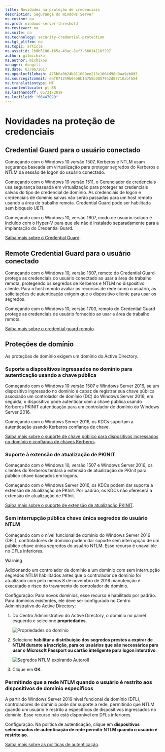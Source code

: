 ```yaml
---
title: Novidades na proteção de credenciais
description: Segurança do Windows Server
ms.custom: na
ms.prod: windows-server-threshold
ms.reviewer: na
ms.suite: na
ms.technology: security-credential-protection
ms.tgt_pltfrm: na
ms.topic: article
ms.assetid: 1b0b5180-f65a-43ac-8ef3-66014116f297
author: gitmichiko
ms.author: michikos
manager: dongill
ms.date: 03/06/2017
ms.openlocfilehash: 475b6a0b24b811008ee213c1604d98d9aa9eb092
ms.sourcegitcommit: eaf071249b6eb6b1a758b38579a2d87710abfb54
ms.translationtype: MT
ms.contentlocale: pt-BR
ms.lasthandoff: 05/31/2019
ms.locfileid: "66447029"
---
```

# <a name="whats-new-in-credential-protection"></a>Novidades na proteção de credenciais

## <a name="credential-guard-for-signed-in-user"></a>Credential Guard para o usuário conectado

Começando com o Windows 10 versão 1507, Kerberos e NTLM usam segurança baseada em virtualização para proteger segredos do Kerberos e NTLM da sessão de logon do usuário conectado. 

Começando com o Windows 10 versão 1511, o Gerenciador de credenciais usa segurança baseada em virtualização para proteger as credenciais salvas do tipo de credencial de domínio. As credenciais de logon e credenciais de domínio salvas não serão passadas para um host remoto usando a área de trabalho remota. Credential Guard pode ser habilitada sem bloqueio UEFI.

Começando com o Windows 10, versão 1607, modo de usuário isolado é incluído com o Hyper-V para que ele não é instalado separadamente para a implantação do Credential Guard.

[Saiba mais sobre o Credential Guard](https://technet.microsoft.com/itpro/windows/keep-secure/credential-guard).


## <a name="remote-credential-guard-for-signed-in-user"></a>Remote Credential Guard para o usuário conectado

Começando com o Windows 10, versão 1607, remoto do Credential Guard protege as credenciais do usuário conectado ao usar a área de trabalho remota, protegendo os segredos de Kerberos e NTLM no dispositivo cliente. Para o host remoto avaliar os recursos de rede como o usuário, as solicitações de autenticação exigem que o dispositivo cliente para usar os segredos.

Começando com o Windows 10, versão 1703, remoto do Credential Guard protege as credenciais de usuário fornecido ao usar a área de trabalho remota.

[Saiba mais sobre o credential guard remoto](https://technet.microsoft.com/itpro/windows/keep-secure/remote-credential-guard).

## <a name="domain-protections"></a>Proteções de domínio

As proteções de domínio exigem um domínio do Active Directory.

### <a name="domain-joined-device-support-for-authentication-using-public-key"></a>Suporte a dispositivos ingressados no domínio para autenticação usando a chave pública

Começando com o Windows 10 versão 1507 e Windows Server 2016, se um dispositivo ingressado no domínio é capaz de registrar sua chave pública associado um controlador de domínio (DC) do Windows Server 2016, em seguida, o dispositivo pode autenticar com a chave pública usando Kerberos PKINIT autenticação para um controlador de domínio do Windows Server 2016.

Começando com o Windows Server 2016, os KDCs suportam a autenticação usando Kerberos confiança de chave.  

[Saiba mais sobre o suporte de chave público para dispositivos ingressados no domínio e confiança de chaves Kerberos](https://technet.microsoft.com/windows-server-docs/security/kerberos/whats-new-in-kerberos-authentication).

### <a name="pkinit-freshness-extension-support"></a>Suporte à extensão de atualização de PKINIT

Começando com o Windows 10, versão 1507 e Windows Server 2016, os clientes do Kerberos tentará a extensão de atualização de PKInit para público chave baseados em logons. 

Começando com o Windows Server 2016, os KDCs podem dar suporte a extensão de atualização de PKInit.  Por padrão, os KDCs não oferecerá a extensão de atualização de PKInit. 

[Saiba mais sobre o suporte de extensão de atualização PKINIT](https://technet.microsoft.com/windows-server-docs/security/kerberos/whats-new-in-kerberos-authentication).

### <a name="rolling-public-key-only-users-ntlm-secrets"></a>Sem interrupção pública chave única segredos do usuário NTLM

Começando com o nível funcional de domínio do Windows Server 2016 (DFL), controladores de domínio podem dar suporte sem interrupção de um público chave única segredos do usuário NTLM. Esse recurso é unavailble no DFLs inferiores.

> [!WARNING] 
> Adicionando um controlador de domínio a um domínio com sem interrupção segredos NTLM habilitados antes que o controlador de domínio foi atualizado com pelo menos 8 de novembro de 2016 manutenção é executado o risco do travamento do controlador de domínio. 

Configuração: Para novos domínios, esse recurso é habilitado por padrão. Para domínios existentes, ele deve ser configurado no Centro Administrativo do Active Directory: 

1. Do Centro Administrativo do Active Directory, o domínio no painel esquerdo e selecione **propriedades**.

    ![Propriedades do domínio](../media/Credentials-Protection-And-Management/domain-properties.png)

2. Selecione **habilitar a distribuição dos segredos prestes a expirar de NTLM durante a inscrição, para os usuários que são necessários para usar o Microsoft Passport ou cartão inteligente para logon interativo**.

    ![Segredos NTLM expirando Autoroll](../media/Credentials-Protection-And-Management/autoroll-ntlm.png)

3. Clique em **OK**. 

### <a name="allowing-network-ntlm-when-user-is-restricted-to-specific-domain-joined-devices"></a>Permitindo que a rede NTLM quando o usuário é restrito aos dispositivos de domínio específicos

A partir do Windows Server 2016 nível funcional de domínio (DFL), controladores de domínio pode dar suporte a rede, permitindo que NTLM quando um usuário é restrito a específicos de dispositivos ingressados no domínio. Esse recurso não está disponível em DFLs inferiores.

Configuração: Na política de autenticação, clique em **dispositivos selecionados de autenticação de rede permitir NTLM quando o usuário é restrito ao**. 

[Saiba mais sobre as políticas de autenticação](https://technet.microsoft.com/windows-server-docs/security/credentials-protection-and-management/authentication-policies-and-authentication-policy-silos).
